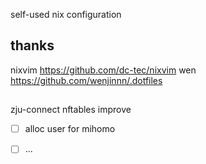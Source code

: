self-used nix configuration
## thanks
nixvim https://github.com/dc-tec/nixvim
wen https://github.com/wenjinnn/.dotfiles
##
zju-connect
nftables improve
 - [ ] alloc user for mihomo
 - [ ] ...

